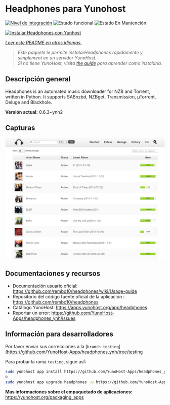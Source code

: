 <!--
Este archivo README esta generado automaticamente<https://github.com/YunoHost/apps/tree/master/tools/readme_generator>
No se debe editar a mano.
-->

# Headphones para Yunohost

[![Nivel de integración](https://dash.yunohost.org/integration/headphones.svg)](https://ci-apps.yunohost.org/ci/apps/headphones/) ![Estado funcional](https://ci-apps.yunohost.org/ci/badges/headphones.status.svg) ![Estado En Mantención](https://ci-apps.yunohost.org/ci/badges/headphones.maintain.svg)

[![Instalar Headphones con Yunhost](https://install-app.yunohost.org/install-with-yunohost.svg)](https://install-app.yunohost.org/?app=headphones)

*[Leer este README en otros idiomas.](./ALL_README.md)*

> *Este paquete le permite instalarHeadphones rapidamente y simplement en un servidor YunoHost.*  
> *Si no tiene YunoHost, visita [the guide](https://yunohost.org/install) para aprender como instalarla.*

## Descripción general

Headphones is an automated music downloader for NZB and Torrent, written in Python. It supports SABnzbd, NZBget, Transmission, µTorrent, Deluge and Blackhole.


**Versión actual:** 0.6.3~ynh2

## Capturas

![Captura de Headphones](./doc/screenshots/screenshot01.png)

## Documentaciones y recursos

- Documentación usuario oficial: <https://github.com/rembo10/headphones/wiki/Usage-guide>
- Repositorio del código fuente oficial de la aplicación : <https://github.com/rembo10/headphones>
- Catálogo YunoHost: <https://apps.yunohost.org/app/headphones>
- Reportar un error: <https://github.com/YunoHost-Apps/headphones_ynh/issues>

## Información para desarrolladores

Por favor enviar sus correcciones a la [`branch testing`](https://github.com/YunoHost-Apps/headphones_ynh/tree/testing

Para probar la rama `testing`, sigue asÍ:

```bash
sudo yunohost app install https://github.com/YunoHost-Apps/headphones_ynh/tree/testing --debug
o
sudo yunohost app upgrade headphones -u https://github.com/YunoHost-Apps/headphones_ynh/tree/testing --debug
```

**Mas informaciones sobre el empaquetado de aplicaciones:** <https://yunohost.org/packaging_apps>
